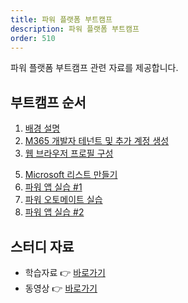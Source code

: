 ```yaml
---
title: 파워 플랫폼 부트캠프
description: 파워 플랫폼 부트캠프
order: 510
---
```


파워 플랫폼 부트캠프 관련 자료를 제공합니다.


## 부트캠프 순서 ##

1. [배경 설명][handson background]
2. [M365 개발자 테넌트 및 추가 계정 생성][handson m365 create]
3. [웹 브라우저 프로필 구성][handson browser profile]
<!-- 4. [M365 개발자 계정 등록][handson m365 rego] -->
5. [Microsoft 리스트 만들기][handson m365 list]
6. [파워 앱 실습 #1][handson pas 1]
7. [파워 오토메이트 실습][handson pau]
8. [파워 앱 실습 #2][handson pas 2]


## 스터디 자료 ##

* 학습자료 👉 [바로가기][fdk pl900 materials]
* 동영상 👉 [바로가기][fdk pl900 playlist]


[fdk discussion]: https://github.com/fusiondevkr/blog/discussions

[fdk pl900 materials]: https://aka.ms/fdk/pl900/materials
[fdk pl900 playlist]: https://www.youtube.com/playlist?list=PL5_dhZuHiVhJNUJA00WVwrVfKPgi35CqI

[handson background]: ./background
[handson m365 create]: ./m365-account-setup
[handson browser profile]: ./web-browser-setup
[handson m365 rego]: ./m365-account-registration
[handson m365 list]: ./m365-list
[handson pas 1]: ./power-apps-1
[handson pau]: ./power-automate
[handson pas 2]: ./power-apps-2
